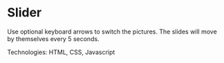 # Slider

Use optional keyboard arrows to switch the pictures. 
The slides will move by themselves every 5 seconds.

Technologies: HTML, CSS, Javascript
